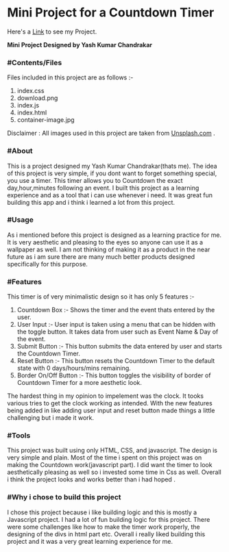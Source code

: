 # Mini Project for a Countdown Timer 

<p> Here's a  <a href="https://coruscating-moxie-29a8df.netlify.app/" target="_blank">Link</a> to see my Project.</p>

<b>Mini Project Designed by Yash Kumar Chandrakar</b>
<br>
<h3>#Contents/Files</h3>
<p>Files included in this project are as follows :-</p>
<ol>
<li>index.css</li> 
<li>download.png</li>
<li>index.js</li>
<li>index.html</li>
<li>container-image.jpg</li>
</ol>

Disclaimer : All images used in this project are taken from <a href = "https://unsplash.com/" target="_main" >Unsplash.com</a> .

<h3>#About</h3>
    <p>This is a project designed my Yash Kumar Chandrakar(thats me). The idea of this project is very simple, if you dont
        want to forget something special, you use a timer. This timer allows you to Countdown the exact day,hour,minutes following an
        event. I built this project as a learning experience and as a tool that i can use whenever i need. It was great
        fun building this app and i think i learned a lot from this project. </p>
    <h3>#Usage</h3>
    <p>As i mentioned before this project is designed as a learning practice for me. It is very aesthetic and pleasing
        to the eyes so anyone can use it as a wallpaper as well. I am not thinking of making it as a product in the near
        future as i am sure there are many much better products designed specifically for this purpose. </p>
    <h3>#Features</h3>
    <p>This timer is of very minimalistic design so it has only 5 features :-</p>
    <ol>
        <li>Countdown Box :- Shows the timer and the event thats entered by the user. </li>
        <li>User Input :- User input is taken using a menu that can be hidden with the toggle button. It takes data
            from user such as Event Name & Day of the event.</li>
        <li>Submit Button :- This button submits the data entered by user and starts the Countdown Timer.</li>
        <li>Reset Button :- This button resets the Countdown Timer to the default state with 0 days/hours/mins
            remaining.</li>
        <li>Border On/Off Button :- This button toggles the visibility of border of Countdown Timer for a more aesthetic look.</li>
    </ol>
    <p>The hardest thing in my opinion to impelement was the clock. It tooks various tries to get the clock working as
        intended. With the new features being added in like adding user input and reset button made things a little
        challenging but i made it work.</p>
    <h3>#Tools</h3>
    <p>This project was built using only HTML, CSS, and javascript. The design is very simple and plain. Most of the
        time i spent on this project was on making the Countdown work(javascript part). I did want the timer to look
        aesthetically pleasing as well so i invested some time in Css as well. Overall i think the project looks and
        works better than i had hoped .</p>
    <h3>#Why i chose to build this project</h3>
    <p>I chose this project because i like building logic and this is mostly a Javascript project. I had a lot of fun building logic for this project. There were some challenges like how to make the timer work properly, the designing of the divs in html part etc. Overall i really liked building this project and it was a very great learning experience for me.</p>
